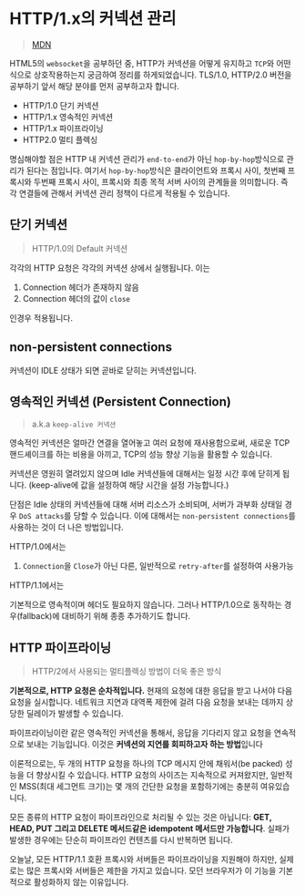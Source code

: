 # HTTP/1.x의 커넥션 관리
> [MDN](https://developer.mozilla.org/ko/docs/Web/HTTP/Connection_management_in_HTTP_1.x)

HTML5의 `websocket`을 공부하던 중, HTTP가 커넥션을 어떻게 유지하고 `TCP`와 어떤식으로 상호작용하는지 궁금하여 정리를 하게되었습니다. TLS/1.0, HTTP/2.0 버전을 공부하기 앞서 해당 분야를 먼저 공부하고자 합니다.

- HTTP/1.0 단기 커넥션
- HTTP/1.x 영속적인 커넥션
- HTTP/1.x 파이프라이닝
- HTTP2.0 멀티 플렉싱

명심해야할 점은 HTTP 내 커넥션 관리가 `end-to-end`가 아닌 `hop-by-hop`방식으로 관리가 된다는 점입니다. 여기서 `hop-by-hop`방식은 클라이언트와 프록시 사이, 첫번째 프록시와 두번째 프록시 사이, 프록시와 최종 목적 서버 사이의 관계들을 의미합니다. 즉 각 연결들에 관해서 커넥션 관리 정책이 다르게 적용될 수 있습니다.


## 단기 커넥션
> HTTP/1.0의 Default 커넥션


각각의 HTTP 요청은 각각의 커넥션 상에서 실행됩니다. 이는 

1. Connection 헤더가 존재하지 않음
2. Connection 헤더의 값이 `close`

인경우 적용됩니다.

## non-persistent connections

커넥션이 IDLE 상태가 되면 곧바로 닫히는 커넥션입니다.

## 영속적인 커넥션 (Persistent Connection)
> a.k.a `keep-alive 커넥션`

영속적인 커넥션은 얼마간 연결을 열어놓고 여러 요청에 재사용함으로써, 새로운 TCP 핸드셰이크를 하는 비용을 아끼고, TCP의 성능 향상 기능을 활용할 수 있습니다.

커넥션은 영원히 열려있지 않으며 Idle 커넥션들에 대해서는 일정 시간 후에 닫히게 됩니다. (keep-alive에 값을 설정하여 해당 시간을 설정 가능합니다.)

단점은 Idle 상태의 커넥션들에 대해 서버 리소스가 소비되며, 서버가 과부화 상태일 경우 `DoS attacks`를 당할 수 있습니다. 이에 대해서는 `non-persistent connections`를 사용하는 것이 더 나은 방법입니다.

HTTP/1.0에서는

1. `Connection`을 `Close`가 아닌 다른, 일반적으로 `retry-after`를 설정하여 사용가능

HTTP/1.1에서는

기본적으로 영속적이며 헤더도 필요하지 않습니다. 그러나 HTTP/1.0으로 동작하는 경우(fallback)에 대비하기 위해 종종 추가하기도 합니다.


## HTTP 파이프라이닝
> HTTP/2에서 사용되는 멀티플렉싱 방법이 더욱 좋은 방식

**기본적으로, HTTP 요청은 순차적입니다.** 현재의 요청에 대한 응답을 받고 나서야 다음 요청을 실시합니다. 네트워크 지연과 대역폭 제한에 걸려 다음 요청을 보내는 데까지 상당한 딜레이가 발생할 수 있습니다.

파이프라이닝이란 같은 영속적인 커넥션을 통해서, 응답을 기다리지 않고 요청을 연속적으로 보내는 기능입니다. 이것은 **커넥션의 지연를 회피하고자 하는 방법**입니다

이론적으로는, 두 개의 HTTP 요청을 하나의 TCP 메시지 안에 채워서(be packed) 성능을 더 향상시킬 수 있습니다. HTTP 요청의 사이즈는 지속적으로 커져왔지만, 일반적인 MSS(최대 세그먼트 크기)는 몇 개의 간단한 요청을 포함하기에는 충분히 여유있습니다.

모든 종류의 HTTP 요청이 파이프라인으로 처리될 수 있는 것은 아닙니다: **GET, HEAD, PUT 그리고 DELETE 메서드같은 idempotent 메서드만 가능합니다**. 실패가 발생한 경우에는 단순히 파이프라인 컨텐츠를 다시 반복하면 됩니다.

오늘날, 모든 HTTP/1.1 호환 프록시와 서버들은 파이프라이닝을 지원해야 하지만, 실제로는 많은 프록시와 서버들은 제한을 가지고 있습니다. 모던 브라우저가 이 기능을 기본적으로 활성화하지 않는 이유입니다.